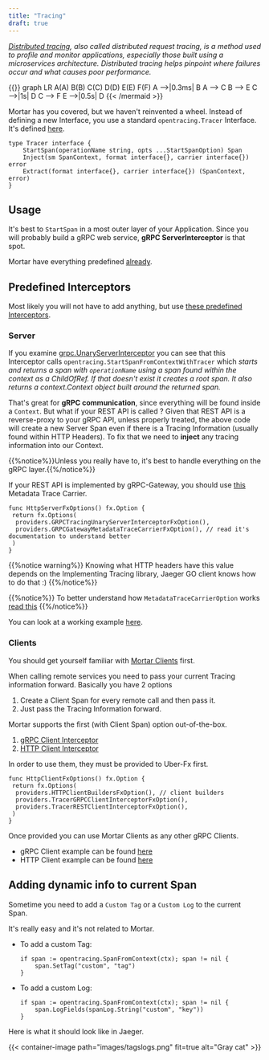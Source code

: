 ```yaml
---
title: "Tracing"
draft: true
---
```


_[Distributed tracing](https://opentracing.io/docs/overview/what-is-tracing/), also called distributed request tracing, is a method used to profile and monitor applications, especially those built using a microservices architecture. Distributed tracing helps pinpoint where failures occur and what causes poor performance._

{{<mermaid>}}
graph LR
    A(A)
    B(B)
    C(C)
    D(D)
    E(E)
    F(F)
    A -->|0.3ms| B
    A --> C
    B --> E
    C -->|1s| D
    C --> F
    E -->|0.5s| D
{{< /mermaid >}}

Mortar has you covered, but we haven't reinvented a wheel.
Instead of defining a new Interface, you use a standard `opentracing.Tracer` Interface.
It's defined [here](github.com/opentracing/opentracing-go).

```golang
type Tracer interface {
    StartSpan(operationName string, opts ...StartSpanOption) Span
    Inject(sm SpanContext, format interface{}, carrier interface{}) error
    Extract(format interface{}, carrier interface{}) (SpanContext, error)
}
```

## Usage

It's best to `StartSpan` in a most outer layer of your Application.
Since you will probably build a gRPC web service, **gRPC ServerInterceptor** is that spot.

Mortar have everything predefined [already](#predefined-interceptors).

## Predefined Interceptors

Most likely you will not have to add anything, but use [these predefined Interceptors](https://pkg.go.dev/github.com/go-masonry/mortar/middleware/interceptors/trace).

### Server

If you examine [grpc.UnaryServerInterceptor](https://github.com/go-masonry/mortar/blob/master/middleware/interceptors/trace/server.go#L13)
you can see that this Interceptor calls `opentracing.StartSpanFromContextWithTracer` which _starts and returns a span with `operationName` using a span found within the context as a ChildOfRef.
If that doesn't exist it creates a root span.
It also returns a context.Context object built around the returned span._

That's great for **gRPC communication**, since everything will be found inside a `Context`.
But what if your REST API is called ?
Given that REST API is a reverse-proxy to your gRPC API, unless properly treated, the above code will create a new Server Span even if there is a Tracing Information (usually found within HTTP Headers).
To fix that we need to **inject** any tracing information into our Context.

{{%notice%}}Unless you really have to, it's best to handle everything on the gRPC layer.{{%/notice%}}

If your REST API is implemented by gRPC-Gateway, you should use [this](https://pkg.go.dev/github.com/go-masonry/mortar/providers#GRPCGatewayMetadataTraceCarrierFxOption) Metadata Trace Carrier.

```golang
func HttpServerFxOptions() fx.Option {
 return fx.Options(
  providers.GRPCTracingUnaryServerInterceptorFxOption(),
  providers.GRPCGatewayMetadataTraceCarrierFxOption(), // read it's documentation to understand better
 )
}
```

{{%notice warning%}}
Knowing what HTTP headers have this value depends on the Implementing Tracing library, Jaeger GO client knows how to do that :)
{{%/notice%}}

{{%notice%}}
To better understand how `MetadataTraceCarrierOption` works [read this](https://pkg.go.dev/github.com/go-masonry/mortar/http/server#MetadataTraceCarrierOption)
{{%/notice%}}

You can look at a working example [here](https://github.com/go-masonry/mortar-demo/blob/master/workshop/app/mortar/http.go#L17).

### Clients

You should get yourself familiar with [Mortar Clients](/clients) first.

When calling remote services you need to pass your current Tracing information forward.
Basically you have 2 options

1. Create a Client Span for every remote call and then pass it.
2. Just pass the Tracing Information forward.

Mortar supports the first (with Client Span) option out-of-the-box.

1. [gRPC Client Interceptor](https://pkg.go.dev/github.com/go-masonry/mortar/middleware/interceptors/trace#TracerGRPCClientInterceptor)
2. [HTTP Client Interceptor](https://pkg.go.dev/github.com/go-masonry/mortar/middleware/interceptors/trace#TracerRESTClientInterceptor)

In order to use them, they must be provided to Uber-Fx first.

```golang
func HttpClientFxOptions() fx.Option {
 return fx.Options(
  providers.HTTPClientBuildersFxOption(), // client builders
  providers.TracerGRPCClientInterceptorFxOption(),
  providers.TracerRESTClientInterceptorFxOption(),
 )
}
```

Once provided you can use Mortar Clients as any other gRPC Clients.

* gRPC Client example can be found [here](https://github.com/go-masonry/mortar-demo/blob/master/subworkshop/app/controllers/subworkshop.go#L21)
* HTTP Client example can be found [here](https://github.com/go-masonry/mortar-demo/blob/master/workshop/app/controllers/workshop.go#L24)

## Adding dynamic info to current Span

Sometime you need to add a `Custom Tag` or a `Custom Log` to the current Span.

It's really easy and it's not related to Mortar.

* To add a custom Tag:

    ```golang
    if span := opentracing.SpanFromContext(ctx); span != nil {
        span.SetTag("custom", "tag")
    }
    ```

* To add a custom Log:

    ```golang
    if span := opentracing.SpanFromContext(ctx); span != nil {
        span.LogFields(spanLog.String("custom", "key"))
    }
    ```

Here is what it should look like in Jaeger.

<!-- > ![Tags](/images/tagslogs.png) -->

{{< container-image path="images/tagslogs.png" fit=true  alt="Gray cat" >}}
